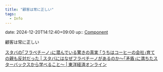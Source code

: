 ```yaml
---
title: "顧客は常に正しい"
tags:
  - Info
---
```


date: 2024-12-20T14:12:40+09:00
up:: [Component](../Bar/Novel/Chaos/Component.md)

顧客は常に正しい

[スタバの｢フラペチーノ｣に潜んでいる驚きの真実 ｢うちはコーヒーの会社｣育ての親も反対だった | スタバにはなぜフラペチーノがあるのか～｢矛盾｣に満ちたスターバックスから学べること～ | 東洋経済オンライン](https://toyokeizai.net/articles/-/723408?page=4)

